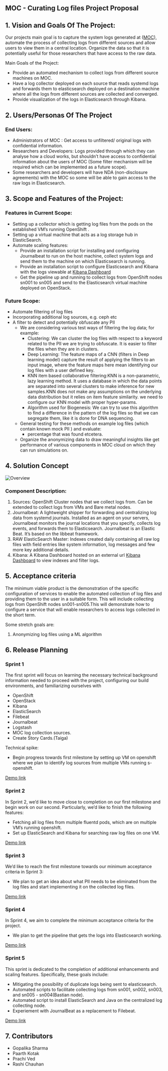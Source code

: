 ## MOC - Curating Log files Project Proposal

## 1. Vision and Goals Of The Project:

Our projects main goal is to capture the system logs generated at ([MOC](link:https://massopen.cloud/)), automate the process of collecting logs from different sources and allow users to view them in a central location. Organize the data so that it is potentially useful for those researchers that have access to the raw data.

Main Goals of the Project:

* Provide an automated mechanism to collect logs from different source machines on MOC. 
* Have a log collector deployed on each source that reads systemd logs and forwards them to elasticsearch deployed on a destination machine where all the logs from different sources are collected and converged.
* Provide visualization of the logs in Elasticsearch through Kibana.
	
## 2. Users/Personas Of The Project

### End Users:
* Administrators of MOC : Get access to unfiltered/ original logs with confidential information.
* Researchers and Developers: Logs provided through which they can analyse how a cloud works, but shouldn’t have access to confidential information about the users of MOC (Some filter mechanism will be required which can be implemented as a future scope).
* Some researchers and developers will have NDA (non-disclosure agreements) with the MOC so some will be able to gain access to the raw logs in Elasticsearch.

## 3. Scope and Features of the Project:

### Features in Current Scope:
* Setting up a collector which is getting log files from the pods on the established VM’s running OpenShift .
* Setting up a virtual machine that acts as a log storage hub in ElasticSearch.
* Automate scaling features:
	* Provide an installation script for installing and configuring Journalbeat to run on the host machine, collect system logs and send them to the machine on which Elasticsearch is running.
	* Provide an installation script to configure Elasticsearch and Kibana with the logs viewable at [Kibana Dashboard](logging.osh.massopen.cloud:5602)
	* Get the pipeline up and running to collect logs from OpenShift nodes sn001 to sn005 and send to the Elasticsearch virtual machine deployed on OpenStack.

### Future Scope:

* Automate filtering of log files
* Incorporating additional log sources, e.g. ceph etc
* A filter to detect and potentially obfuscate any PII
    * We are considering various test ways of filtering the log data; for example:
		* Clustering: We can cluster the log files with respect to a keyword related to the PII we are trying to obfuscate. It is easier to filter the files when they are in clusters.
        * Deep Learning: The feature maps of a CNN (filters in Deep learning model) capture the result of applying the filters to an input image, where the feature maps here mean identifying our log files with a user defined key.
        * KNN item based collaborative filtering:KNN is a non-parametric, lazy learning method. It uses a database in which the data points are separated into several clusters to make inference for new samples.KNN does not make any assumptions on the underlying data distribution but it relies on item feature similarity. we need to configure our KNN model with proper hyper-params.
        * Algorithm used for Biogenesis: We can try to use this algorithm to find a difference in the pattern of the log files so that we can segregate them, like it is done for DNA sequencing.
	* General testing for these methods on example log files (which contain known mock PII )
       and evaluate:
    	* percentage that was found etcetera.
	* Organize the anonymizing data to draw meaningful insights like get performance of various components in MOC cloud on which they can run simulations on.


## 4. Solution Concept

![Overview](https://github.com/BU-NU-CLOUD-F19/Curating_Log_Files/blob/master/images/FCC.png)


### Component Description:

1. Sources: OpenShift Cluster nodes that we collect logs from. Can be extended to collect logs from VMs and Bare metal nodes.
2. Journalbeat: A lightweight shipper for forwarding and centralizing log data from systemd journals. Installed as an agent on your servers, Journalbeat monitors the journal locations that you specify, collects log events, and forwards them to Elasticsearch. Journalbeat is an Elastic Beat. It’s based on the libbeat framework.
3. RAW ElasticSearch Master: Indexes created daily containing all raw log files with field entries like system information, log messages and few more key additional details.
4. Kibana: A Kibana Dashboard hosted on an external url [Kibana Dashboard](logging.osh.massopen.cloud:5602) to view indexes and filter logs.

## 5. Acceptance criteria

The minimum viable product is the demonstration of the specific configuration of services to enable the automated collection of log files and providing them to the user in a suitable form. This will include collecting logs from OpenShift nodes sn001-sn005.This will demonstrate how to configure a service that will enable researchers to access logs collected in the short term.

Some stretch goals are:
 1. Anonymizing log files using a ML algorithm

## 6. Release Planning
### Sprint 1 
The first sprint will focus on learning the necessary technical background information needed to proceed with the project, configuring our build environments, and familiarizing ourselves with 
* OpenShift
* OpenStack
* Kibana
* ElasticSearch
* Filebeat
* Journalbeat
* Logstash
* MOC log collection sources. 
* Create Story Cards.(Taiga)

Technical spike: 
* Begin progress towards first milestone by setting up VM on openshift where we plan to identify log sources from multiple VMs running s-openshift.

[Demo link](https://github.com/BU-NU-CLOUD-F19/Curating_Log_Files/blob/master/demos/Week1.pptx)


### Sprint 2
In Sprint 2, we’d like to move close to completion on our first milestone and begin work on our second. Particularly, we’d like to finish the following features:
* Fetching all log files from multiple fluentd pods, which are on multiple VM’s running openshift.
* Set up ElasticSearch and Kibana for searching raw log files on one VM.

[Demo link](https://docs.google.com/presentation/d/1Lb6w3OOkxOWkB-IKia2YSLu2TSyXegyiNVqggS_0JC0/edit?usp=sharing)


### Sprint 3
We’d like to reach the first milestone towards our minimum acceptance criteria in Sprint 3:
* We plan to get an idea about what PII needs to be eliminated from the log files and start implementing it on the collected log files.

[Demo link](https://1drv.ms/p/s!AkxTmCI5bOduolw-_DrHA8nTTuFw)

### Sprint 4
In Sprint 4, we aim to complete the minimum acceptance criteria for the project. 
* We plan to get the pipeline that gets the logs into Elasticsearch working.

[Demo link](https://docs.google.com/presentation/d/1SH1uk2c1wEw1WvuMuofFlmsqSqIh6njIhA0qGZ1hxU4/edit?usp=sharing)

### Sprint 5
This sprint is dedicated to the completion of additional enhancements and scaling features. Specifically, these goals include:
* Mitigating the possibility of duplicate logs being sent to elasticsearch.
* Automated scripts to facilitate collecting logs from sn001, sn002, sn003, and sn005 - sn004(Bastian node).
* Automated script to install ElasticSearch and Java on the centralized log collecting node. 
* Experiement with JournalBeat as a replacement to Filebeat.

[Demo link](https://docs.google.com/presentation/d/18rMIOXpnfeDlslEvj1_XluwOT4YEgfpM75S5_-QNLAw/edit?usp=sharing)

## 7. Contributors
* Gopalika Sharma
* Paarth Kotak
* Prachi Ved
* Rashi Chauhan




